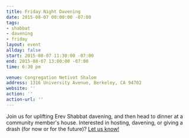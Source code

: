 ```yaml
---
title: Friday Night Davening
date: 2015-08-07 00:00:00 -07:00
tags:
- shabbat
- davening
- friday
layout: event
allday: false
start: 2015-08-07 11:30:00 -07:00
end: 2015-08-07 13:00:00 -07:00
time: 6:30 pm

venue: Congregation Netivot Shalom
address: 1316 University Avenue, Berkeley, CA 94702
website: ''
action: ''
action-url: ''
---
```


Join us for uplifting Erev Shabbat davening, and then head to dinner at a community member's house. Interested in hosting, davening, or giving a drash (for now or for the future)? [Let us know!](mailto:info@minyandafna.org)
